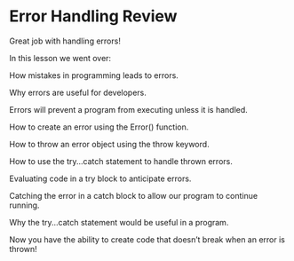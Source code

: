 # Error Handling Review

Great job with handling errors!

In this lesson we went over:

How mistakes in programming leads to errors.

Why errors are useful for developers.

Errors will prevent a program from executing unless it is handled.

How to create an error using the Error() function.

How to throw an error object using the throw keyword.

How to use the try...catch statement to handle thrown errors.

Evaluating code in a try block to anticipate errors.

Catching the error in a catch block to allow our program to continue running.

Why the try...catch statement would be useful in a program.

Now you have the ability to create code that doesn’t break when an error is thrown!
